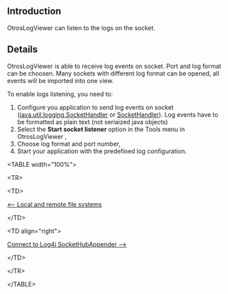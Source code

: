 ## Introduction ##

OtrosLogViewer can listen to the logs on the socket.

## Details ##
OtrosLogViewer is able to receive log events on socket. Port and log format can be choosen. Many sockets with different log format can be opened, all events will be imported into one view.

To enable logs listening, you need to:

  1. Configure you application to send log events on socket ([java.util.logging.SocketHandler](http://java.sun.com/j2se/1.4.2/docs/api/java/util/logging/SocketHandler.html) or [SocketHandler](http://docs.oracle.com/javase/1.4.2/docs/api/java/util/logging/SocketHandler.html)). Log events have to be formatted as plain text (not seriaized java objects)
  1. Select the **Start socket listener** option in the Tools menu in OtrosLogViewer ,
  1. Choose log format and port number,
  1. Start your application with the predefined log configuration.




<a href='Hidden comment: next/prev'></a>


&lt;TABLE width="100%"&gt;



&lt;TR&gt;



&lt;TD&gt;

[<-- Local and remote file systems](LocalAndRemote.md)


&lt;/TD&gt;



&lt;TD align="right"&gt;

[Connect to Log4j SocketHubAppender -->](SocketHubAppender.md)


&lt;/TD&gt;



&lt;/TR&gt;



&lt;/TABLE&gt;

